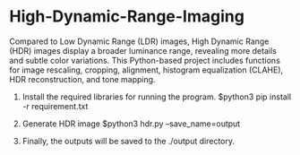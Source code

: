 # High-Dynamic-Range-Imaging
Compared to Low Dynamic Range (LDR) images, High Dynamic Range (HDR) images display a broader luminance range, revealing more details and subtle color variations. This Python-based project includes functions for image rescaling, cropping, alignment, histogram equalization (CLAHE), HDR reconstruction, and tone mapping.

1. Install the required libraries for running the program.
$python3 pip install -r requirement.txt

2. Generate HDR image 
$python3 hdr.py –save_name=output

3. Finally, the outputs will be saved to the ./output directory.

